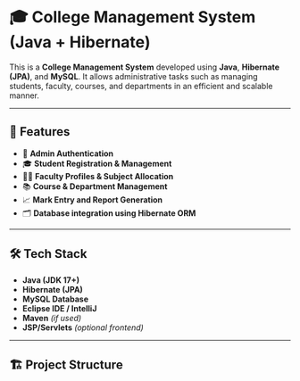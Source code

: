 # 🎓 College Management System (Java + Hibernate)

This is a **College Management System** developed using **Java**, **Hibernate (JPA)**, and **MySQL**. It allows administrative tasks such as managing students, faculty, courses, and departments in an efficient and scalable manner.

---

## 📌 Features

- 🔐 **Admin Authentication**
- 🎓 **Student Registration & Management**
- 👨‍🏫 **Faculty Profiles & Subject Allocation**
- 📚 **Course & Department Management**
- 📈 **Mark Entry and Report Generation**
- 🗂️ **Database integration using Hibernate ORM**

---

## 🛠️ Tech Stack

- **Java (JDK 17+)**
- **Hibernate (JPA)**
- **MySQL Database**
- **Eclipse IDE / IntelliJ**
- **Maven** *(if used)*
- **JSP/Servlets** *(optional frontend)*

---

## 🏗️ Project Structure
